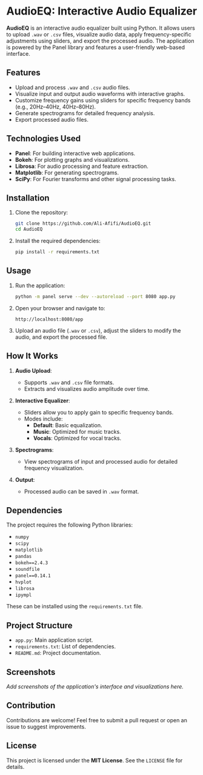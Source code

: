 # AudioEQ: Interactive Audio Equalizer

**AudioEQ** is an interactive audio equalizer built using Python. It allows users to upload `.wav` or `.csv` files, visualize audio data, apply frequency-specific adjustments using sliders, and export the processed audio. The application is powered by the Panel library and features a user-friendly web-based interface.

## Features
- Upload and process `.wav` and `.csv` audio files.
- Visualize input and output audio waveforms with interactive graphs.
- Customize frequency gains using sliders for specific frequency bands (e.g., 20Hz–40Hz, 40Hz–80Hz).
- Generate spectrograms for detailed frequency analysis.
- Export processed audio files.

## Technologies Used
- **Panel**: For building interactive web applications.
- **Bokeh**: For plotting graphs and visualizations.
- **Librosa**: For audio processing and feature extraction.
- **Matplotlib**: For generating spectrograms.
- **SciPy**: For Fourier transforms and other signal processing tasks.

## Installation

1. Clone the repository:
   ```sh
   git clone https://github.com/Ali-Afifi/AudioEQ.git
   cd AudioEQ
   ```

2. Install the required dependencies:
   ```sh
   pip install -r requirements.txt
   ```

## Usage

1. Run the application:
   ```sh
   python -m panel serve --dev --autoreload --port 8080 app.py
   ```

2. Open your browser and navigate to:
   ```
   http://localhost:8080/app
   ```

3. Upload an audio file (`.wav` or `.csv`), adjust the sliders to modify the audio, and export the processed file.

## How It Works
1. **Audio Upload**:
   - Supports `.wav` and `.csv` file formats.
   - Extracts and visualizes audio amplitude over time.

2. **Interactive Equalizer**:
   - Sliders allow you to apply gain to specific frequency bands.
   - Modes include:
     - **Default**: Basic equalization.
     - **Music**: Optimized for music tracks.
     - **Vocals**: Optimized for vocal tracks.

3. **Spectrograms**:
   - View spectrograms of input and processed audio for detailed frequency visualization.

4. **Output**:
   - Processed audio can be saved in `.wav` format.

## Dependencies
The project requires the following Python libraries:
- `numpy`
- `scipy`
- `matplotlib`
- `pandas`
- `bokeh==2.4.3`
- `soundfile`
- `panel==0.14.1`
- `hvplot`
- `librosa`
- `ipympl`

These can be installed using the `requirements.txt` file.

## Project Structure
- `app.py`: Main application script.
- `requirements.txt`: List of dependencies.
- `README.md`: Project documentation.

## Screenshots
_Add screenshots of the application's interface and visualizations here._

## Contribution
Contributions are welcome! Feel free to submit a pull request or open an issue to suggest improvements.

## License
This project is licensed under the **MIT License**. See the `LICENSE` file for details.
